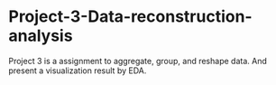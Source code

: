# Project-3-Data-reconstruction-analysis
Project 3 is a assignment to aggregate, group, and reshape data. And present a visualization result by EDA.
